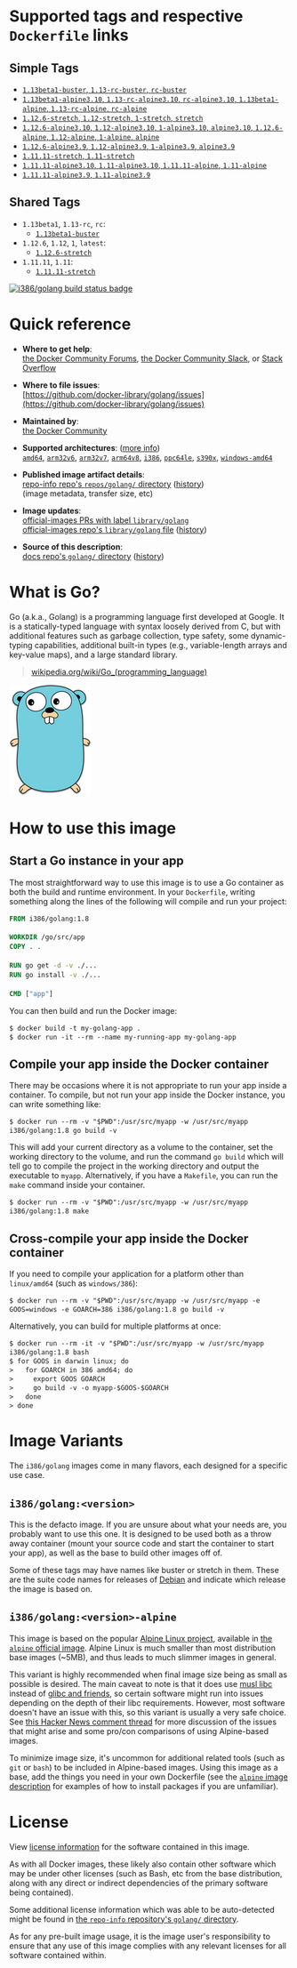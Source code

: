 <!--

********************************************************************************

WARNING:

    DO NOT EDIT "golang/README.md"

    IT IS AUTO-GENERATED

    (from the other files in "golang/" combined with a set of templates)

********************************************************************************

-->

# Supported tags and respective `Dockerfile` links

## Simple Tags

-	[`1.13beta1-buster`, `1.13-rc-buster`, `rc-buster`](https://github.com/docker-library/golang/blob/a8b5183271450c7519e8b1b179f00292757f8e7b/1.13-rc/buster/Dockerfile)
-	[`1.13beta1-alpine3.10`, `1.13-rc-alpine3.10`, `rc-alpine3.10`, `1.13beta1-alpine`, `1.13-rc-alpine`, `rc-alpine`](https://github.com/docker-library/golang/blob/a8b5183271450c7519e8b1b179f00292757f8e7b/1.13-rc/alpine3.10/Dockerfile)
-	[`1.12.6-stretch`, `1.12-stretch`, `1-stretch`, `stretch`](https://github.com/docker-library/golang/blob/a9171b851ba926f2979e8c711d25faa025194def/1.12/stretch/Dockerfile)
-	[`1.12.6-alpine3.10`, `1.12-alpine3.10`, `1-alpine3.10`, `alpine3.10`, `1.12.6-alpine`, `1.12-alpine`, `1-alpine`, `alpine`](https://github.com/docker-library/golang/blob/a3e99c2914478c623a6142c4a61e2e508e0bc7e8/1.12/alpine3.10/Dockerfile)
-	[`1.12.6-alpine3.9`, `1.12-alpine3.9`, `1-alpine3.9`, `alpine3.9`](https://github.com/docker-library/golang/blob/a9171b851ba926f2979e8c711d25faa025194def/1.12/alpine3.9/Dockerfile)
-	[`1.11.11-stretch`, `1.11-stretch`](https://github.com/docker-library/golang/blob/4116b7b8a77b405d9319eed02a8d326a9ef4313e/1.11/stretch/Dockerfile)
-	[`1.11.11-alpine3.10`, `1.11-alpine3.10`, `1.11.11-alpine`, `1.11-alpine`](https://github.com/docker-library/golang/blob/a3e99c2914478c623a6142c4a61e2e508e0bc7e8/1.11/alpine3.10/Dockerfile)
-	[`1.11.11-alpine3.9`, `1.11-alpine3.9`](https://github.com/docker-library/golang/blob/4116b7b8a77b405d9319eed02a8d326a9ef4313e/1.11/alpine3.9/Dockerfile)

## Shared Tags

-	`1.13beta1`, `1.13-rc`, `rc`:
	-	[`1.13beta1-buster`](https://github.com/docker-library/golang/blob/a8b5183271450c7519e8b1b179f00292757f8e7b/1.13-rc/buster/Dockerfile)
-	`1.12.6`, `1.12`, `1`, `latest`:
	-	[`1.12.6-stretch`](https://github.com/docker-library/golang/blob/a9171b851ba926f2979e8c711d25faa025194def/1.12/stretch/Dockerfile)
-	`1.11.11`, `1.11`:
	-	[`1.11.11-stretch`](https://github.com/docker-library/golang/blob/4116b7b8a77b405d9319eed02a8d326a9ef4313e/1.11/stretch/Dockerfile)

[![i386/golang build status badge](https://img.shields.io/jenkins/s/https/doi-janky.infosiftr.net/job/multiarch/job/i386/job/golang.svg?label=i386/golang%20%20build%20job)](https://doi-janky.infosiftr.net/job/multiarch/job/i386/job/golang/)

# Quick reference

-	**Where to get help**:  
	[the Docker Community Forums](https://forums.docker.com/), [the Docker Community Slack](https://blog.docker.com/2016/11/introducing-docker-community-directory-docker-community-slack/), or [Stack Overflow](https://stackoverflow.com/search?tab=newest&q=docker)

-	**Where to file issues**:  
	[https://github.com/docker-library/golang/issues](https://github.com/docker-library/golang/issues)

-	**Maintained by**:  
	[the Docker Community](https://github.com/docker-library/golang)

-	**Supported architectures**: ([more info](https://github.com/docker-library/official-images#architectures-other-than-amd64))  
	[`amd64`](https://hub.docker.com/r/amd64/golang/), [`arm32v6`](https://hub.docker.com/r/arm32v6/golang/), [`arm32v7`](https://hub.docker.com/r/arm32v7/golang/), [`arm64v8`](https://hub.docker.com/r/arm64v8/golang/), [`i386`](https://hub.docker.com/r/i386/golang/), [`ppc64le`](https://hub.docker.com/r/ppc64le/golang/), [`s390x`](https://hub.docker.com/r/s390x/golang/), [`windows-amd64`](https://hub.docker.com/r/winamd64/golang/)

-	**Published image artifact details**:  
	[repo-info repo's `repos/golang/` directory](https://github.com/docker-library/repo-info/blob/master/repos/golang) ([history](https://github.com/docker-library/repo-info/commits/master/repos/golang))  
	(image metadata, transfer size, etc)

-	**Image updates**:  
	[official-images PRs with label `library/golang`](https://github.com/docker-library/official-images/pulls?q=label%3Alibrary%2Fgolang)  
	[official-images repo's `library/golang` file](https://github.com/docker-library/official-images/blob/master/library/golang) ([history](https://github.com/docker-library/official-images/commits/master/library/golang))

-	**Source of this description**:  
	[docs repo's `golang/` directory](https://github.com/docker-library/docs/tree/master/golang) ([history](https://github.com/docker-library/docs/commits/master/golang))

# What is Go?

Go (a.k.a., Golang) is a programming language first developed at Google. It is a statically-typed language with syntax loosely derived from C, but with additional features such as garbage collection, type safety, some dynamic-typing capabilities, additional built-in types (e.g., variable-length arrays and key-value maps), and a large standard library.

> [wikipedia.org/wiki/Go_(programming_language)](http://en.wikipedia.org/wiki/Go_%28programming_language%29)

![logo](https://raw.githubusercontent.com/docker-library/docs/01c12653951b2fe592c1f93a13b4e289ada0e3a1/golang/logo.png)

# How to use this image

## Start a Go instance in your app

The most straightforward way to use this image is to use a Go container as both the build and runtime environment. In your `Dockerfile`, writing something along the lines of the following will compile and run your project:

```dockerfile
FROM i386/golang:1.8

WORKDIR /go/src/app
COPY . .

RUN go get -d -v ./...
RUN go install -v ./...

CMD ["app"]
```

You can then build and run the Docker image:

```console
$ docker build -t my-golang-app .
$ docker run -it --rm --name my-running-app my-golang-app
```

## Compile your app inside the Docker container

There may be occasions where it is not appropriate to run your app inside a container. To compile, but not run your app inside the Docker instance, you can write something like:

```console
$ docker run --rm -v "$PWD":/usr/src/myapp -w /usr/src/myapp i386/golang:1.8 go build -v
```

This will add your current directory as a volume to the container, set the working directory to the volume, and run the command `go build` which will tell go to compile the project in the working directory and output the executable to `myapp`. Alternatively, if you have a `Makefile`, you can run the `make` command inside your container.

```console
$ docker run --rm -v "$PWD":/usr/src/myapp -w /usr/src/myapp i386/golang:1.8 make
```

## Cross-compile your app inside the Docker container

If you need to compile your application for a platform other than `linux/amd64` (such as `windows/386`):

```console
$ docker run --rm -v "$PWD":/usr/src/myapp -w /usr/src/myapp -e GOOS=windows -e GOARCH=386 i386/golang:1.8 go build -v
```

Alternatively, you can build for multiple platforms at once:

```console
$ docker run --rm -it -v "$PWD":/usr/src/myapp -w /usr/src/myapp i386/golang:1.8 bash
$ for GOOS in darwin linux; do
>   for GOARCH in 386 amd64; do
>     export GOOS GOARCH
>     go build -v -o myapp-$GOOS-$GOARCH
>   done
> done
```

# Image Variants

The `i386/golang` images come in many flavors, each designed for a specific use case.

## `i386/golang:<version>`

This is the defacto image. If you are unsure about what your needs are, you probably want to use this one. It is designed to be used both as a throw away container (mount your source code and start the container to start your app), as well as the base to build other images off of.

Some of these tags may have names like buster or stretch in them. These are the suite code names for releases of [Debian](https://wiki.debian.org/DebianReleases) and indicate which release the image is based on.

## `i386/golang:<version>-alpine`

This image is based on the popular [Alpine Linux project](http://alpinelinux.org), available in [the `alpine` official image](https://hub.docker.com/_/alpine). Alpine Linux is much smaller than most distribution base images (~5MB), and thus leads to much slimmer images in general.

This variant is highly recommended when final image size being as small as possible is desired. The main caveat to note is that it does use [musl libc](http://www.musl-libc.org) instead of [glibc and friends](http://www.etalabs.net/compare_libcs.html), so certain software might run into issues depending on the depth of their libc requirements. However, most software doesn't have an issue with this, so this variant is usually a very safe choice. See [this Hacker News comment thread](https://news.ycombinator.com/item?id=10782897) for more discussion of the issues that might arise and some pro/con comparisons of using Alpine-based images.

To minimize image size, it's uncommon for additional related tools (such as `git` or `bash`) to be included in Alpine-based images. Using this image as a base, add the things you need in your own Dockerfile (see the [`alpine` image description](https://hub.docker.com/_/alpine/) for examples of how to install packages if you are unfamiliar).

# License

View [license information](http://golang.org/LICENSE) for the software contained in this image.

As with all Docker images, these likely also contain other software which may be under other licenses (such as Bash, etc from the base distribution, along with any direct or indirect dependencies of the primary software being contained).

Some additional license information which was able to be auto-detected might be found in [the `repo-info` repository's `golang/` directory](https://github.com/docker-library/repo-info/tree/master/repos/golang).

As for any pre-built image usage, it is the image user's responsibility to ensure that any use of this image complies with any relevant licenses for all software contained within.
